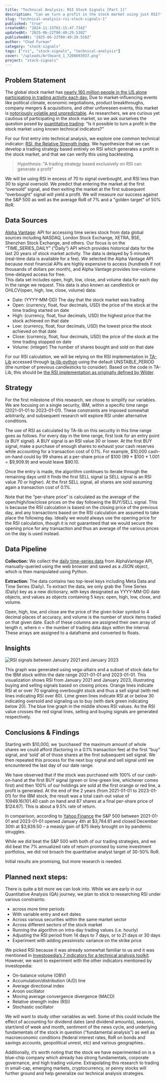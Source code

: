 ```yaml
---
title: "Technical Analysis: RSI Stock Signals [Part 1]"
description: "Can we turn a profit in the stock market using just RSI?"
slug: "technical-analysis-rsi-stock-signals-1"
published: "true"
createdAt: "2024-11-15T01:15:47.734Z"
updatedAt: "2025-06-22T00:49:29.538Z"
publishedAt: "2025-06-22T00:49:29.558Z"
author: "Chad Furman"
category: "stock-signals"
tags: ["rsi", "stock-signals", "technical-analysis"]
cover: "/uploads/Artboard_1_7208893937.png"
project: "stock-signals"
---
```


## Problem Statement

The global stock market has [nearly 160 million people in the US alone participating in trading activity each day.](https://www.fool.com/research/how-many-americans-own-stock/) Due to market-influencing events like political climate, economic negotiations, product breakthroughs, company mergers & acquisitions, and other unforeseen events, this market is [notoriously volatile and unpredictable](https://www.investopedia.com/articles/basics/04/100804.asp#:~:text=The%20political%20situation%2C%20negotiations%20between,stocks%20and%20the%20stock%20market.). As researchers, we are curious yet cautious of participating in the stock market, so we ask ourselves the question posed by [quantitative trading](https://www.cqf.com/blog/what-quantitative-trading#:~:text=What%20Is%20Quantitative%20Trading%3F,opportunities%20in%20the%20financial%20markets): “Is it possible to turn a profit in the stock market using known technical indicators?”

For our first entry into technical analysis, we explore one common technical indicator: [RSI, the Relative Strength Index](https://www.investopedia.com/terms/r/rsi.asp).  We hypothesize that we can develop a trading strategy based entirely on RSI which generates a profit in the stock market, and that we can verify this using backtesting.


>Hypothesis: "A trading strategy based exclusively on RSI can generate a profit"

We will be using RSI in excess of 70 to signal overbought, and RSI less than 30 to signal oversold.  We predict that entering the market at the first “oversold” signal, and then exiting the market at the first subsequent “overbought” signal will yield a profit.  We will measure our success against the S&P 500 as well as the average RoR of 7% and a "golden target" of 50% RoR.

## Data Sources

[Alpha Vantage](https://www.alphavantage.co/): API for accessing time series stock from data global sources including NASDAQ, London Stock Exchange, XETRA, BSE, Shenzhen Stock Exchange, and others. Our focus is on the “TIME\_SERIES\_DAILY” (“Daily”) API which provides historical data for the last 20 years of stock market activity. The data is delayed by 5 minutes (real-time data is available for a fee).  We selected the Alpha Vantage API because most financial APIs are highly expensive to access (hundreds if not thousands of dollars per month), and Alpha Vantage provides low-volume time-delayed access for free.  
This data set includes open, high, low, close, and volume data for each day in the range we request.  This data is also known as candlestick or OHLCV(open, high, low, close, volume) data: 

* Date: (YYYY-MM-DD) The day that the stock market was trading   
* Open: (currency, float, four decimals, USD) the price of the stock at the time trading started on date  
* High:  (currency, float, four decimals, USD)  the highest price that the stock achieved on that date  
* Low: (currency, float, four decimals, USD)  the lowest price the stock achieved on that date  
* Close: (currency, float, four decimals, USD)  the price of the stock at the time trading stopped on date  
* Volume: (integer) The number of shares bought and sold on that date

For our RSI calculation, we will be relying on the RSI implementation in [TA-Lib](https://ta-lib.org/) accessed through [ta-lib-python](https://github.com/ta-lib/ta-lib-python) using the default UNSTABLE\_PERIOD (the number of previous candlesticks to consider).  Based on the code in TA-Lib, this should be [the RSI implementation as originally defined by Wilder](https://github.com/TA-Lib/ta-lib/blob/main/src/ta_func/ta_RSI.c#L208).

## Strategy

For the first milestone of this research, we chose to simplify our variables.  We are focusing on a single security, IBM, within a specific time range (2021-01-01 to 2023-01-01).  These constraints are imposed somewhat arbitrarily, and subsequent research will explore RSI under alternative conditions.

The use of RSI as calculated by TA-lib on this security in this time range goes as follows.  For every day in the time range, first look for an entry point (a BUY signal).  A BUY signal is an RSI value 30 or lower.  At the first BUY signal, make a purchase of enough shares to exhaust your cash reserves while accounting for a transaction cost of 0.1%.  For example, $10,000 cash-on-hand could by 99 shares at a per-share price of $100 (99 \* $100 \* 1.001 \= $9,909.9) and would leave $90.10.

Once the entry is made, the algorithm continues to iterate through the remaining days until it finds the first SELL signal (a SELL signal is an RSI value 70 or higher).  At the first SELL signal, all shares are sold assuming again a transaction cost of 0.1%.  

Note that the “per-share price” is calculated as the average of the open/high/low/close prices on the day following the BUY/SELL signal.  This is because the RSI calculation is based on the closing price of the previous day, and any transactions based on the RSI calculation are assumed to take place the following day.  Ideally we would always use the opening price for the RSI calculation, though it is not guaranteed that we would secure the opening price for any transaction and thus an average of the various prices on the day is used instead.

## Data Pipeline  
**Collection:** We collect the [daily time-series data](https://www.alphavantage.co/documentation/#time-series-data) from AlphaVantage API, manually-queried using the web browser and saved as a JSON object, which is then manipulated using Python.

**Extraction:** The data contains two top-level keys including Meta Data and Time Series (Daily). To extract the data, we only grab the Time Series (Daily) key as a new dictionary, with keys designated as YYYY-MM-DD date objects, and values as objects containing 5 keys: open, high, low, close, and volume. 

Open, high, low, and close are the price of the given ticker symbol to 4 decimal places of accuracy, and volume is the number of stock items traded on that given date. Each of these columns are assigned their own array of length *n,* where *n* \= the number of trading data days within the interval. These arrays are assigned to a dataframe and converted to floats. 

## Insights

![RSI signals between January 2021 and January 2023](http://localhost:1337/uploads/stock_data_f24b85b9d0.png "RSI signals between January 2021 and January 2023")

This graph was generated using vega-altairs and a subset of stock data for the IBM stock within the date range 2021-01-01 and 2023-01-01. This visualization shows RSI from January 2021 and January 2023, illustrating buying and selling signals based on closing prices. Orange lines indicate RSI at or over 70 signaling overbought stock and thus a sell signal (with red lines indicating RSI over 80). Lime green lines indicate RSI at or below 30 indicating oversold and signaling us to buy (with dark green indicating below 20). The blue line graph in the middle shows RSI values. As the RSI value crosses the red signal lines, selling and buying signals are generated respectively.

## Conclusions & Findings  
Starting with $10,000, we ‘purchased’ the maximum amount of whole shares we could afford (factoring in a 0.1% transaction fee) at the first “buy” signal, and ‘sold’ all of those shares at the first subsequent sell signal. We then repeated this process for the next buy signal and sell signal until we encountered the last day of our date range.  

We have observed that if the stock was purchased with 100% of our cash-on-hand at the first BUY signal (green or lime-green line, whichever comes first) and then 100% of our holdings are sold at the first orange or red line, a profit is generated.  At the end of the 2 years (from 2021-01-01 to 2023-01-01) for the IBM stock, the result was a total cash-out value of $10949.16 ($101.40 cash on hand and 87 shares at a final per-share price of $124.67).  This is about a 9.5% rate of return.  
   
In comparison, according to [Yahoo Finance](https://finance.yahoo.com/quote/%5EGSPC/history/?period1=1609459200&period2=1672531200) the S\&P 500 between 2021-01-01 and 2023-01-01 opened January 4th at $3,764.61 and closed December 30th at $3,839.50 – a measly gain of $75 likely brought on by pandemic struggles.

While we did beat the S\&P 500 with both of our trading strategies, and we did beat the 7% annualized rate of return promised by some investment portfolios, we did not broach the quantitative analyst target of 30-50% RoR.

 Initial results are promising, but more research is needed.

## Planned next steps:  
There is quite a bit more we can look into.  While we are early in our Quantitative Analysis (QA) journey, we plan to stick to researching RSI under various constraints:

* across more time periods  
* With variable entry and exit dates  
* Across various securities within the same market sector  
* Across different sectors of the stock market  
* Running the algorithm on intra-day trading values (i.e. hourly)  
* Adjusting the RSI period from 14 days to 7 days, or to 21 days or 30 days  
* Experiment with adding pessimistic variance on the strike price

We picked RSI because it was already somewhat familiar to us and it was mentioned in [Investopedia’s 7 indicators for a technical analysis toolkit](https://www.investopedia.com/top-7-technical-analysis-tools-4773275).  However, we want to experiment with the other indicators mentioned by investopedia:

* On-balance volume (OBV)  
* Accumulation/distribution (A/D) line  
* Average directional index  
* Aroon oscillator  
* Moving average convergence divergence (MACD)  
* Relative strength index (RSI)  
* Stochastic oscillator

We will want to study other variables as well.  Some of this could include the effect of accounting for dividend dates (and dividend amounts), seasons, start/end of week and month, sentiment of the news cycle, and underlying fundamentals of the stock in question (“fundamental analysis”) as well as macroeconomic conditions (federal interest rates, RoR on bonds and savings accounts, geopolitical unrest, etc) and various geographies..

Additionally, it’s worth noting that the stock we have experimented on is a blue-chip company which already has strong fundamentals, corporate governance, and high trading volume.  Extrapolating this research to trading in small-cap, emerging markets, cryptocurrency, or penny stocks will further ground and help generalize our technical analysis strategies.